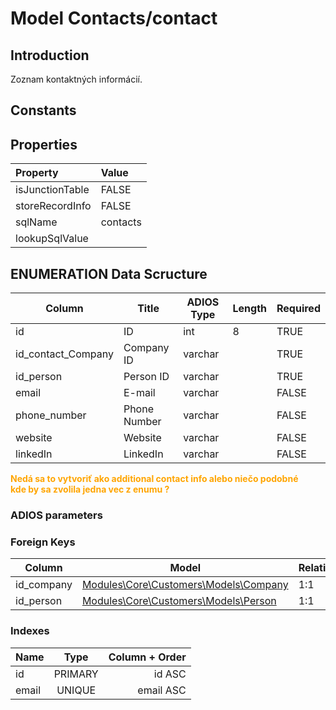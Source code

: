# Model Contacts/contact

## Introduction

Zoznam kontaktných informácií.

## Constants

## Properties

| Property        | Value    |
| :-------------- | :------- |
| isJunctionTable | FALSE    |
| storeRecordInfo | FALSE    |
| sqlName         | contacts |
| lookupSqlValue  |          |

## ENUMERATION Data Scructure

| Column             | Title        | ADIOS Type | Length | Required |
| ------------------ | ------------ | ---------- | ------ | -------- |
| id                 | ID           | int        | 8      | TRUE     |
| id_contact_Company | Company ID   | varchar    |        | TRUE     |
| id_person          | Person ID    | varchar    |        | TRUE     |
| email              | E-mail       | varchar    |        | FALSE    |
| phone_number       | Phone Number | varchar    |        | FALSE    |
| website            | Website      | varchar    |        | FALSE    |
| linkedIn           | LinkedIn     | varchar    |        | FALSE    |

<strong style="color:orange">
Nedá sa to vytvoriť ako additional contact info alebo niečo podobné<br>
kde by sa zvolila jedna vec z enumu ?
</strong>

### ADIOS parameters

### Foreign Keys

| Column     | Model                                               | Relation | OnUpdate | OnDelete |
| ---------- | --------------------------------------------------- | -------- | -------- | -------- |
| id_company | [Modules\Core\Customers\Models\Company](Company.md) | 1:1      | Cascade  | Restrict |
| id_person  | [Modules\Core\Customers\Models\Person](Person.md)   | 1:1      | Cascade  | Restrict |

### Indexes

| Name  |  Type   | Column + Order |
| :---- | :-----: | -------------: |
| id    | PRIMARY |         id ASC |
| email | UNIQUE  |      email ASC |
